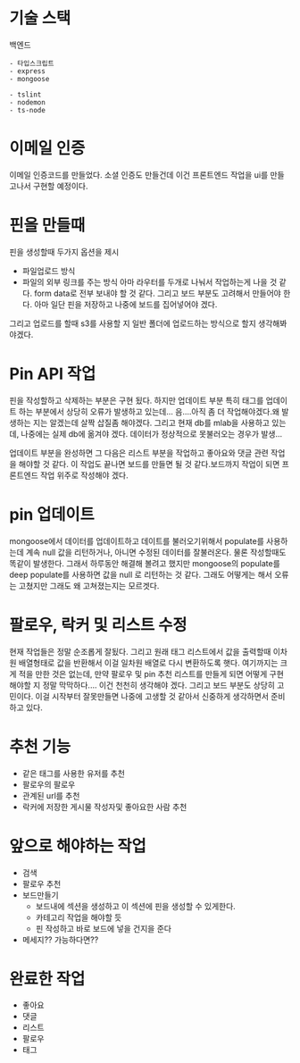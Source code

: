 # 기술 스택

백엔드

    - 타입스크립트
    - express
    - mongoose

    - tslint
    - nodemon
    - ts-node

# 이메일 인증
이메일 인증코드를 만들었다. 소셜 인증도 만들건데 이건 프론트엔드 작업을 ui를 만들고나서 구현할 예정이다.

# 핀을 만들때 
핀을 생성할때 두가지 옵션을 제시 
 - 파일업로드 방식
 - 파일의 외부 링크를 주는 방식
아마 라우터를 두개로 나눠서 작업하는게 나을 것 같다. form data로 전부 보내야 할 것 같다. 그리고 보드 부분도 고려해서 만들어야 한다. 아마 일단 핀을 저장하고 나중에 보드를 집어넣어야 겠다.

그리고 업로드를 할때 s3를 사용할 지 일반 폴더에 업로드하는 방식으로 할지 생각해봐야겠다.

# Pin API 작업

핀을 작성할하고 삭제하는 부분은 구현 됬다. 하지만 업데이트 부분 특히 태그를 업데이트 하는 부분에서 상당히 오류가 발생하고 있는데... 음....아직 좀 더 작업해야겠다.왜 발생하는 지는 알겠는데 살짝
삽질좀 해야겠다. 그리고 현재 db를 mlab을 사용하고 있는데, 나중에는 실제 db에 옮겨야 겠다. 데이터가 정상적으로 못불러오는 경우가 발생...

업데이트 부분을 완성하면 그 다음은 리스트 부분을 작업하고 좋아요와 댓글 관련 작업을 해야할 것 같다. 이 작업도 끝나면 보드를 만들면 될 것 같다.보드까지 작업이 되면 프론트엔드 작업 위주로 작성해야 겠다.

# pin 업데이트 

mongoose에서 데이터를 업데이트하고 데이트를 불러오기위해서 populate를 사용하는데 계속 null 값을 리턴하거나, 아니면 수정된 데이터를 잘불러온다. 물론 작성할때도 똑같이 발생한다. 그래서 하루동안 해결해 볼려고 했지만 mongoose의 populate를 deep populate를 사용하면 값을 null 로 리턴하는 것 같다. 그래도 어떻게는 해서 오류는 고쳤지만 그래도 왜 고쳐졌는지는 모르겟다.

# 팔로우, 락커 및 리스트 수정
현재 작업들은 정말 순조롭게 잘됬다. 그리고 원래 태그 리스트에서 값을 출력할때  이차원 배열형태로 값을 반환해서 이걸 일차원 배열로 다시 변환하도록 햇다. 여기까지는 크게 적을 만한 것은 없는데, 만약 팔로우 
및 pin 추천 리스트를 만들게 되면 어떻게 구현해야할 지 정말 막막하다.... 이건 천천히 생각해야 겠다. 그리고 보드 부분도 상당히 고민이다. 이걸 시작부터 잘못만들면 나중에 고생할 것 같아서 신중하게 생각하면서 
준비하고 있다.

# 추천 기능
 - 같은 태그를 사용한 유저를 추천
 - 팔로우의 팔로우
 - 관계된 url를 추천
 - 락커에 저장한 게시물 작성자및 좋아요한 사람 추천

# 앞으로 해야하는 작업

- 검색
- 팔로우 추천
- 보드만들기 
    - 보드내에 섹션을 생성하고 이 섹션에 핀을 생성할 수 있게한다.
    - 카테고리 작업을 해야할 듯
    - 핀 작성하고 바로 보드에 넣을 건지을 준다
- 메세지?? 가능하다면??

# 완료한 작업
- 좋아요
- 댓글
- 리스트
- 팔로우
- 태그 

